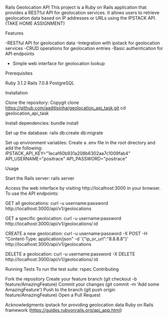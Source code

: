Rails Geolocation API
This project is a Ruby on Rails application that provides a RESTful API for geolocation services. It allows users to retrieve geolocation data based on IP addresses or URLs using the IPSTACK API. (TAKE HOME ASSIGNMENT)

Features

-RESTful API for geolocation data
-Integration with ipstack for geolocation services
-CRUD operations for geolocation entries
-Basic authentication for API endpoints
- Simple web interface for geolocation lookup

Prerequisites


Ruby 3.1.2
Rails 7.0.8 
PostgreSQL

Installation

Clone the repository:
Copygit clone https://github.com/aaditisinha/geolocation_api_task.git
cd geolocation_api_task

Install dependencies:
bundle install

Set up the database:
rails db:create db:migrate


Set up environment variables:
Create a .env file in the root directory and add the following:
IPSTACK_API_KEY="1ecaf60b931a208b6302aa7c1009fab4"
API_USERNAME="positrace"
API_PASSWORD="positrace"


Usage

Start the Rails server:
rails server

Access the web interface by visiting http://localhost:3000 in your browser.
To use the API endpoints:

GET all geolocations:
curl -u username:password http://localhost:3000/api/v1/geolocations

GET a specific geolocation:
curl -u username:password http://localhost:3000/api/v1/geolocations/:id

CREATE a new geolocation:
curl -u username:password -X POST -H "Content-Type: application/json" -d '{"ip_or_url":"8.8.8.8"}' http://localhost:3000/api/v1/geolocations

DELETE a geolocation:
curl -u username:password -X DELETE http://localhost:3000/api/v1/geolocations/:id




Running Tests
To run the test suite:
rspec
Contributing

Fork the repository
Create your feature branch (git checkout -b feature/AmazingFeature)
Commit your changes (git commit -m 'Add some AmazingFeature')
Push to the branch (git push origin feature/AmazingFeature)
Open a Pull Request


Acknowledgments
ipstack for providing geolocation data
Ruby on Rails framework (https://guides.rubyonrails.org/api_app.html)
